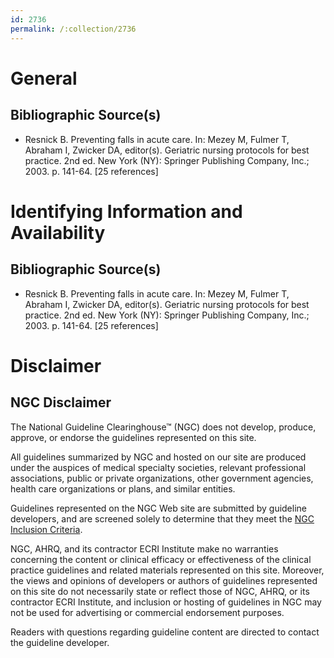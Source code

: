 ```yaml
---
id: 2736
permalink: /:collection/2736
---
```


# General

## Bibliographic Source(s)

- Resnick B. Preventing falls in acute care. In: Mezey M, Fulmer T, Abraham I, Zwicker DA, editor(s). Geriatric nursing protocols for best practice. 2nd ed. New York (NY): Springer Publishing Company, Inc.; 2003. p. 141-64. [25 references]

# Identifying Information and Availability

## Bibliographic Source(s)

- Resnick B. Preventing falls in acute care. In: Mezey M, Fulmer T, Abraham I, Zwicker DA, editor(s). Geriatric nursing protocols for best practice. 2nd ed. New York (NY): Springer Publishing Company, Inc.; 2003. p. 141-64. [25 references]

# Disclaimer

## NGC Disclaimer

The National Guideline Clearinghouse™ (NGC) does not develop, produce, approve, or endorse the guidelines represented on this site.

All guidelines summarized by NGC and hosted on our site are produced under the auspices of medical specialty societies, relevant professional associations, public or private organizations, other government agencies, health care organizations or plans, and similar entities.

Guidelines represented on the NGC Web site are submitted by guideline developers, and are screened solely to determine that they meet the [NGC Inclusion Criteria](/help-and-about/summaries/inclusion-criteria).

NGC, AHRQ, and its contractor ECRI Institute make no warranties concerning the content or clinical efficacy or effectiveness of the clinical practice guidelines and related materials represented on this site. Moreover, the views and opinions of developers or authors of guidelines represented on this site do not necessarily state or reflect those of NGC, AHRQ, or its contractor ECRI Institute, and inclusion or hosting of guidelines in NGC may not be used for advertising or commercial endorsement purposes.

Readers with questions regarding guideline content are directed to contact the guideline developer.

